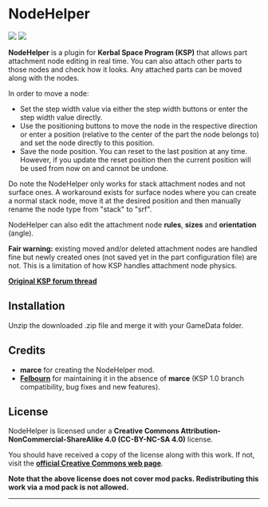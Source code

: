 # NodeHelper

![][NH:shield-version]
![][NH:shield-license]

**NodeHelper** is a plugin for **Kerbal Space Program (KSP)** that allows part attachment node editing in real time. You can also attach other parts to those nodes and check how it looks. Any attached parts can be moved along with the nodes.

In order to move a node:

  * Set the step width value via either the step width buttons or enter the step width value directly.
  * Use the positioning buttons to move the node in the respective direction or enter a position (relative to the center of the part the node belongs to) and set the node directly to this position.
  * Save the node position. You can reset to the last position at any time. However, if you update the reset position then the current position will be used from now on and cannot be undone.

Do note the NodeHelper only works for stack attachment nodes and not surface ones. A workaround exists for surface nodes where you can create a normal stack node, move it at the desired position and then manually rename the node type from "stack" to "srf".

NodeHelper can also edit the attachment node **rules**, **sizes** and **orientation** (angle).

**Fair warning:** existing moved and/or deleted attachment nodes are handled fine but newly created ones (not saved yet in the part configuration file) are not. This is a limitation of how KSP handles attachment node physics.

**[Original KSP forum thread][NH:original-forum-link]**

## Installation

Unzip the downloaded .zip file and merge it with your GameData folder.

## Credits

  * **marce** for creating the NodeHelper mod.
  * **[Felbourn][NH:contributor-felbourn-link]** for maintaining it in the absence of **marce** (KSP 1.0 branch compatibility, bug fixes and new features).

## License

NodeHelper is licensed under a **Creative Commons Attribution-NonCommercial-ShareAlike 4.0 (CC-BY-NC-SA 4.0)** license.

You should have received a copy of the license along with this work. If not, visit the **[official Creative Commons web page][NH:cc-license-link]**.

**Note that the above license does not cover mod packs. Redistributing this work via a mod pack is not allowed.**

***

[NH:cc-license-link]:           https://creativecommons.org/licenses/by-nc-sa/4.0
[NH:contributor-felbourn-link]: https://github.com/Felbourn
[NH:original-forum-link]:       http://forum.kerbalspaceprogram.com/index.php?showtopic=87592
[NH:shield-license]:            https://img.shields.io/badge/License-CC--BY--NC--SA%204.0-green.svg
[NH:shield-version]:            https://img.shields.io/badge/KSP%20Version-1.4.3.2152-red.svg
